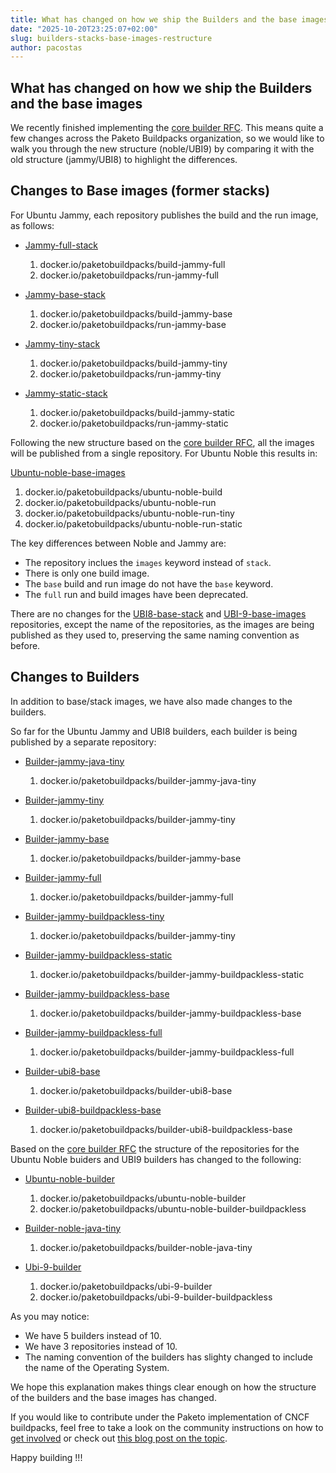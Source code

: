 ```yaml
---
title: What has changed on how we ship the Builders and the base images
date: "2025-10-20T23:25:07+02:00"
slug: builders-stacks-base-images-restructure
author: pacostas
---
```


## What has changed on how we ship the Builders and the base images

We recently finished implementing the [core builder RFC](https://github.com/paketo-buildpacks/rfcs/blob/main/text/0061-core-builder.md). This means quite a few changes across the Paketo Buildpacks organization, so we would like to walk you through the new structure (noble/UBI9) by comparing it with the old structure (jammy/UBI8) to highlight the differences.

## Changes to Base images (former stacks)

For Ubuntu Jammy, each repository publishes the build and the run image, as follows:

- [Jammy-full-stack](https://github.com/paketo-buildpacks/jammy-full-stack)

  1. docker.io/paketobuildpacks/build-jammy-full
  1. docker.io/paketobuildpacks/run-jammy-full

- [Jammy-base-stack](https://github.com/paketo-buildpacks/jammy-base-stack)

  1. docker.io/paketobuildpacks/build-jammy-base
  1. docker.io/paketobuildpacks/run-jammy-base

- [Jammy-tiny-stack](https://github.com/paketo-buildpacks/jammy-tiny-stack)

  1. docker.io/paketobuildpacks/build-jammy-tiny
  1. docker.io/paketobuildpacks/run-jammy-tiny

- [Jammy-static-stack](https://github.com/paketo-buildpacks/jammy-static-stack)

  1. docker.io/paketobuildpacks/build-jammy-static
  1. docker.io/paketobuildpacks/run-jammy-static

Following the new structure based on the [core builder RFC](https://github.com/paketo-buildpacks/rfcs/blob/main/text/0061-core-builder.md), all the images will be published from a single repository. For Ubuntu Noble this results in:

[Ubuntu-noble-base-images](https://github.com/paketo-buildpacks/ubuntu-noble-base-images)

1. docker.io/paketobuildpacks/ubuntu-noble-build
1. docker.io/paketobuildpacks/ubuntu-noble-run
1. docker.io/paketobuildpacks/ubuntu-noble-run-tiny
1. docker.io/paketobuildpacks/ubuntu-noble-run-static

The key differences between Noble and Jammy are:

- The repository inclues the `images` keyword instead of `stack`.
- There is only one build image.
- The `base` build and run image do not have the `base` keyword.
- The `full` run and build images have been deprecated.

There are no changes for the [UBI8-base-stack](https://github.com/paketo-buildpacks/ubi8-base-stack) and [UBI-9-base-images](https://github.com/paketo-buildpacks/ubi-9-base-images) repositories, except the name of the repositories, as the images are being published as they used to, preserving the same naming convention as before.

## Changes to Builders

In addition to base/stack images, we have also made changes to the builders.

So far for the Ubuntu Jammy and UBI8 builders, each builder is being published by a separate repository:

- [Builder-jammy-java-tiny](https://github.com/paketo-buildpacks/builder-jammy-java-tiny)

  1. docker.io/paketobuildpacks/builder-jammy-java-tiny

- [Builder-jammy-tiny](https://github.com/paketo-buildpacks/builder-jammy-tiny)

  1. docker.io/paketobuildpacks/builder-jammy-tiny

- [Builder-jammy-base](https://github.com/paketo-buildpacks/builder-jammy-base)

  1. docker.io/paketobuildpacks/builder-jammy-base

- [Builder-jammy-full](https://github.com/paketo-buildpacks/builder-jammy-full)

  1. docker.io/paketobuildpacks/builder-jammy-full

- [Builder-jammy-buildpackless-tiny](https://github.com/paketo-buildpacks/builder-jammy-buildpackless-tiny)

  1. docker.io/paketobuildpacks/builder-jammy-tiny

- [Builder-jammy-buildpackless-static](https://github.com/paketo-buildpacks/builder-jammy-buildpackless-static)

  1. docker.io/paketobuildpacks/builder-jammy-buildpackless-static

- [Builder-jammy-buildpackless-base](https://github.com/paketo-buildpacks/builder-jammy-buildpackless-base)

  1. docker.io/paketobuildpacks/builder-jammy-buildpackless-base

- [Builder-jammy-buildpackless-full](https://github.com/paketo-buildpacks/builder-jammy-buildpackless-full)

  1. docker.io/paketobuildpacks/builder-jammy-buildpackless-full

- [Builder-ubi8-base](https://github.com/paketo-buildpacks/builder-ubi8-base)

  1. docker.io/paketobuildpacks/builder-ubi8-base

- [Builder-ubi8-buildpackless-base](https://github.com/paketo-buildpacks/builder-ubi8-buildpackless-base)

  1. docker.io/paketobuildpacks/builder-ubi8-buildpackless-base

Based on the [core builder RFC](https://github.com/paketo-buildpacks/rfcs/blob/main/text/0061-core-builder.md) the structure of the repositories for the Ubuntu Noble buiders and UBI9 builders has changed to the following:

- [Ubuntu-noble-builder](https://github.com/paketo-buildpacks/ubuntu-noble-builder)

  1. docker.io/paketobuildpacks/ubuntu-noble-builder
  1. docker.io/paketobuildpacks/ubuntu-noble-builder-buildpackless

- [Builder-noble-java-tiny](https://github.com/paketo-buildpacks/builder-noble-java-tiny)

  1. docker.io/paketobuildpacks/builder-noble-java-tiny

- [Ubi-9-builder](https://github.com/paketo-buildpacks/ubi-9-builder)

  1. docker.io/paketobuildpacks/ubi-9-builder
  1. docker.io/paketobuildpacks/ubi-9-builder-buildpackless

As you may notice:

- We have 5 builders instead of 10.
- We have 3 repositories instead of 10.
- The naming convention of the builders has slighty changed to include the name of the Operating System.

We hope this explanation makes things clear enough on how the structure of the builders and the base images has changed.

If you would like to contribute under the Paketo implementation of CNCF buildpacks, feel free to take a look on the community instructions on how to [get involved](https://github.com/paketo-buildpacks/community?tab=readme-ov-file#how-to-get-involved) or check out [this blog post on the topic](https://blog.paketo.io/posts/paketo-buildpacks-contributors-wanted/).

Happy building !!!
